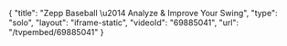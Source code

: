 {
    "title": "Zepp Baseball  \u2014  Analyze & Improve Your Swing",
    "type": "solo",
    "layout": "iframe-static",
    "videoId": "69885041",
    "url": "\/tvpembed\/69885041"
}